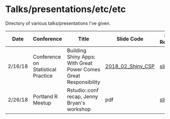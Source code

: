 # Talks/presentations/etc/etc

Directory of various talks/presentations I've given.


Date | Conference | Title | Slide Code | Slides Rendered
---|---|---|---|---
2/16/18 | Conference on Statistical Practice | Building Shiny Apps: With Great Power Comes Great Responsibility | [2018_02_Shiny_CSP](2018_02_Shiny_CSP) | [slides](http://jminnier-talks.netlify.com/2018_02_shiny_csp/minnier_csp2018)
2/26/18 | Portland R Meetup | Rstudio::conf recap, Jenny Bryan's workshop | pdf | [slides](http://jminnier-talks.netlify.com/2018_02_PDXR_RstudioRecap/subset_of_rstudioconf_jennybryan_slides.pdf)

